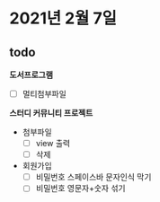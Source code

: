 # 2021년 2월 7일

## todo

**도서프로그램**

- [ ] 멀티첨부파일

**스터디 커뮤니티 프로젝트**

- 첨부파일
  - [ ] view 출력
  - [ ] 삭제
- 회원가입
  - [ ] 비밀번호 스페이스바 문자인식 막기
  - [ ] 비밀번호 영문자+숫자 섞기

